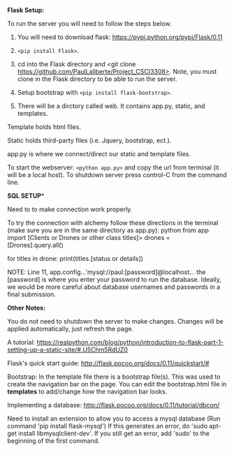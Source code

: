 
**Flask Setup:**

To run the server you will need to follow the steps below.

1. You will need to download flask: https://pypi.python.org/pypi/Flask/0.11

2. `<pip install Flask>`.

3. cd into the Flask directory and <git clone https://github.com/PaulLaliberte/Project_CSCI3308>. Note, you must clone in the Flask directory to be able to run the server.

4. Setup bootstrap with `<pip install flask-bootstrap>`.

5. There will be a dirctory called web. It contains app.py, static, and templates. 

Template holds html files. 

Static holds third-party files (i.e. Jquery, bootstrap, ect.).

app.py is where we connect/direct our static and template files.

To start the webserver: `<python app.py>` and copy the url from terminal (it will be a local host). To shutdown server
press control-C from the command line.

**SQL SETUP***

Need to <pip install flask-sqlalchemy> to make connection work properly.

To try the connection with alchemy follow these directions in the terminal (make sure you are in the same directory as app.py):
python
from app import [Clients or Drones or other class titles]>
drones = [Drones].query.all()

for titles in drone:
	print(titles.[status or details])
		

NOTE: Line 11, app.config...'mysql://paul:[password]@localhost... the [password] is where you enter your password to run the database. Ideally, we would be more careful about database usernames and passwords in a final submission.

**Other Notes:**

You do not need to shutdown the server to make changes. Changes will be applied automatically, just refresh the page.

A tutorial: https://realpython.com/blog/python/introduction-to-flask-part-1-setting-up-a-static-site/#.U5Chm5RdUZ0

Flask's quick start guide: http://flask.pocoo.org/docs/0.11/quickstart/#

Bootstrap: In the template file there is a bootstrap file(s). This was used to create the navigation bar on the page.
You can edit the bootstrap.html file in **templates** to add/change how the navigation bar looks.

Implementing a database: http://flask.pocoo.org/docs/0.11/tutorial/dbcon/

Need to install an extension to allow you to access a mysql database (Run command 'pip install flask-mysql')  If this generates an error, do 'sudo apt-get install libmysqlclient-dev'.  If you still get an error, add 'sudo' to the beginning of the first command.


